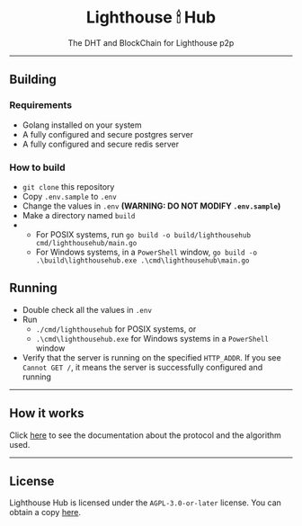 <h1 align="center">Lighthouse 🕯 Hub</h1>
<p align="center">The DHT and BlockChain for Lighthouse p2p</p>

---

## Building

### Requirements

- Golang installed on your system
- A fully configured and secure postgres server
- A fully configured and secure redis server

### How to build

- `git clone` this repository
- Copy `.env.sample` to `.env`
- Change the values in `.env` **(WARNING: DO NOT MODIFY `.env.sample`)**
- Make a directory named `build`
- - For POSIX systems, run `go build -o build/lighthousehub cmd/lighthousehub/main.go`
  - For Windows systems, in a `PowerShell` window, `go build -o .\build\lighthousehub.exe .\cmd\lighthousehub\main.go`

## Running

- Double check all the values in `.env`
- Run
  - `./cmd/lighthousehub` for POSIX systems, or
  - `.\cmd\lighthousehub.exe` for Windows systems in a `PowerShell` window
- Verify that the server is running on the specified `HTTP_ADDR`. If you see `Cannot GET /`, it means the server is successfully configured and running

---

## How it works

Click [here](https://github.com/lighthouse-p2p/docs) to see the documentation about the protocol and the algorithm used.

---

## License

Lighthouse Hub is licensed under the `AGPL-3.0-or-later` license. You can obtain a copy [here](https://www.gnu.org/licenses/agpl-3.0.html).

